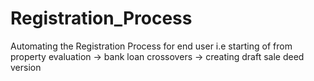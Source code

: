 # Registration_Process
Automating the Registration Process for end user i.e starting of from property evaluation -> bank loan crossovers -> creating draft sale deed version 
